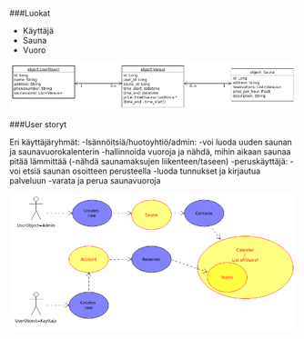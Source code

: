###Luokat
* Käyttäjä
* Sauna
* Vuoro

![luokkakaavio](doc/uml-model.png)


###User storyt

Eri käyttäjäryhmät:
-Isännöitsiä/huotoyhtiö/admin:
	-voi luoda uuden saunan ja saunavuorokalenterin
	-hallinnoida vuoroja ja nähdä, mihin aikaan saunaa pitää lämmittää
	(-nähdä saunamaksujen liikenteen/taseen) 
-peruskäyttäjä:
	-voi etsiä saunan osoitteen perusteella
	-luoda tunnukset ja kirjautua palveluun
	-varata ja perua saunavuoroja

![user-story-kaavio](doc/User-story-Diagram.png)
